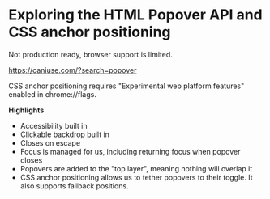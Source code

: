 # Exploring the HTML Popover API and CSS anchor positioning

Not production ready, browser support is limited.

https://caniuse.com/?search=popover

CSS anchor positioning requires "Experimental web platform features" enabled in chrome://flags.

**Highlights**

-   Accessibility built in
-   Clickable backdrop built in
-   Closes on escape
-   Focus is managed for us, including returning focus when popover closes
-   Popovers are added to the "top layer", meaning nothing will overlap it
-   CSS anchor positioning allows us to tether popovers to their toggle. It also supports fallback positions.
